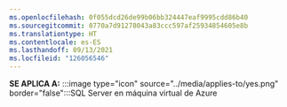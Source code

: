 ```yaml
---
ms.openlocfilehash: 0f055dcd26de99b06bb324447eaf9995cdd86b40
ms.sourcegitcommit: 0770a7d91278043a83ccc597af25934854605e8b
ms.translationtype: HT
ms.contentlocale: es-ES
ms.lasthandoff: 09/13/2021
ms.locfileid: "126056546"
---
```

**SE APLICA A:** :::image type="icon" source="../media/applies-to/yes.png" border="false":::SQL Server en máquina virtual de Azure   

